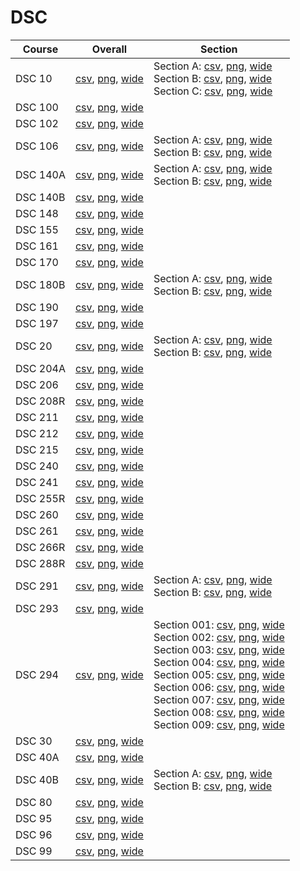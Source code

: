 # DSC

| Course | Overall | Section |
| ------ | ------- | ------- |
| DSC 10 | [csv](https://github.com/UCSD-Historical-Enrollment-Data/2024Winter/blob/main/overall/DSC%2010.csv), [png](https://raw.githubusercontent.com/UCSD-Historical-Enrollment-Data/2024Winter/main/plot_overall/DSC%2010.png), [wide](https://raw.githubusercontent.com/UCSD-Historical-Enrollment-Data/2024Winter/main/plot_overall_wide/DSC%2010.png) | Section A: [csv](https://github.com/UCSD-Historical-Enrollment-Data/2024Winter/blob/main/section/DSC%2010_A.csv), [png](https://raw.githubusercontent.com/UCSD-Historical-Enrollment-Data/2024Winter/main/plot_section/DSC%2010_A.png), [wide](https://raw.githubusercontent.com/UCSD-Historical-Enrollment-Data/2024Winter/main/plot_section_wide/DSC%2010_A.png)<br>Section B: [csv](https://github.com/UCSD-Historical-Enrollment-Data/2024Winter/blob/main/section/DSC%2010_B.csv), [png](https://raw.githubusercontent.com/UCSD-Historical-Enrollment-Data/2024Winter/main/plot_section/DSC%2010_B.png), [wide](https://raw.githubusercontent.com/UCSD-Historical-Enrollment-Data/2024Winter/main/plot_section_wide/DSC%2010_B.png)<br>Section C: [csv](https://github.com/UCSD-Historical-Enrollment-Data/2024Winter/blob/main/section/DSC%2010_C.csv), [png](https://raw.githubusercontent.com/UCSD-Historical-Enrollment-Data/2024Winter/main/plot_section/DSC%2010_C.png), [wide](https://raw.githubusercontent.com/UCSD-Historical-Enrollment-Data/2024Winter/main/plot_section_wide/DSC%2010_C.png) |
| DSC 100 | [csv](https://github.com/UCSD-Historical-Enrollment-Data/2024Winter/blob/main/overall/DSC%20100.csv), [png](https://raw.githubusercontent.com/UCSD-Historical-Enrollment-Data/2024Winter/main/plot_overall/DSC%20100.png), [wide](https://raw.githubusercontent.com/UCSD-Historical-Enrollment-Data/2024Winter/main/plot_overall_wide/DSC%20100.png) |  |
| DSC 102 | [csv](https://github.com/UCSD-Historical-Enrollment-Data/2024Winter/blob/main/overall/DSC%20102.csv), [png](https://raw.githubusercontent.com/UCSD-Historical-Enrollment-Data/2024Winter/main/plot_overall/DSC%20102.png), [wide](https://raw.githubusercontent.com/UCSD-Historical-Enrollment-Data/2024Winter/main/plot_overall_wide/DSC%20102.png) |  |
| DSC 106 | [csv](https://github.com/UCSD-Historical-Enrollment-Data/2024Winter/blob/main/overall/DSC%20106.csv), [png](https://raw.githubusercontent.com/UCSD-Historical-Enrollment-Data/2024Winter/main/plot_overall/DSC%20106.png), [wide](https://raw.githubusercontent.com/UCSD-Historical-Enrollment-Data/2024Winter/main/plot_overall_wide/DSC%20106.png) | Section A: [csv](https://github.com/UCSD-Historical-Enrollment-Data/2024Winter/blob/main/section/DSC%20106_A.csv), [png](https://raw.githubusercontent.com/UCSD-Historical-Enrollment-Data/2024Winter/main/plot_section/DSC%20106_A.png), [wide](https://raw.githubusercontent.com/UCSD-Historical-Enrollment-Data/2024Winter/main/plot_section_wide/DSC%20106_A.png)<br>Section B: [csv](https://github.com/UCSD-Historical-Enrollment-Data/2024Winter/blob/main/section/DSC%20106_B.csv), [png](https://raw.githubusercontent.com/UCSD-Historical-Enrollment-Data/2024Winter/main/plot_section/DSC%20106_B.png), [wide](https://raw.githubusercontent.com/UCSD-Historical-Enrollment-Data/2024Winter/main/plot_section_wide/DSC%20106_B.png) |
| DSC 140A | [csv](https://github.com/UCSD-Historical-Enrollment-Data/2024Winter/blob/main/overall/DSC%20140A.csv), [png](https://raw.githubusercontent.com/UCSD-Historical-Enrollment-Data/2024Winter/main/plot_overall/DSC%20140A.png), [wide](https://raw.githubusercontent.com/UCSD-Historical-Enrollment-Data/2024Winter/main/plot_overall_wide/DSC%20140A.png) | Section A: [csv](https://github.com/UCSD-Historical-Enrollment-Data/2024Winter/blob/main/section/DSC%20140A_A.csv), [png](https://raw.githubusercontent.com/UCSD-Historical-Enrollment-Data/2024Winter/main/plot_section/DSC%20140A_A.png), [wide](https://raw.githubusercontent.com/UCSD-Historical-Enrollment-Data/2024Winter/main/plot_section_wide/DSC%20140A_A.png)<br>Section B: [csv](https://github.com/UCSD-Historical-Enrollment-Data/2024Winter/blob/main/section/DSC%20140A_B.csv), [png](https://raw.githubusercontent.com/UCSD-Historical-Enrollment-Data/2024Winter/main/plot_section/DSC%20140A_B.png), [wide](https://raw.githubusercontent.com/UCSD-Historical-Enrollment-Data/2024Winter/main/plot_section_wide/DSC%20140A_B.png) |
| DSC 140B | [csv](https://github.com/UCSD-Historical-Enrollment-Data/2024Winter/blob/main/overall/DSC%20140B.csv), [png](https://raw.githubusercontent.com/UCSD-Historical-Enrollment-Data/2024Winter/main/plot_overall/DSC%20140B.png), [wide](https://raw.githubusercontent.com/UCSD-Historical-Enrollment-Data/2024Winter/main/plot_overall_wide/DSC%20140B.png) |  |
| DSC 148 | [csv](https://github.com/UCSD-Historical-Enrollment-Data/2024Winter/blob/main/overall/DSC%20148.csv), [png](https://raw.githubusercontent.com/UCSD-Historical-Enrollment-Data/2024Winter/main/plot_overall/DSC%20148.png), [wide](https://raw.githubusercontent.com/UCSD-Historical-Enrollment-Data/2024Winter/main/plot_overall_wide/DSC%20148.png) |  |
| DSC 155 | [csv](https://github.com/UCSD-Historical-Enrollment-Data/2024Winter/blob/main/overall/DSC%20155.csv), [png](https://raw.githubusercontent.com/UCSD-Historical-Enrollment-Data/2024Winter/main/plot_overall/DSC%20155.png), [wide](https://raw.githubusercontent.com/UCSD-Historical-Enrollment-Data/2024Winter/main/plot_overall_wide/DSC%20155.png) |  |
| DSC 161 | [csv](https://github.com/UCSD-Historical-Enrollment-Data/2024Winter/blob/main/overall/DSC%20161.csv), [png](https://raw.githubusercontent.com/UCSD-Historical-Enrollment-Data/2024Winter/main/plot_overall/DSC%20161.png), [wide](https://raw.githubusercontent.com/UCSD-Historical-Enrollment-Data/2024Winter/main/plot_overall_wide/DSC%20161.png) |  |
| DSC 170 | [csv](https://github.com/UCSD-Historical-Enrollment-Data/2024Winter/blob/main/overall/DSC%20170.csv), [png](https://raw.githubusercontent.com/UCSD-Historical-Enrollment-Data/2024Winter/main/plot_overall/DSC%20170.png), [wide](https://raw.githubusercontent.com/UCSD-Historical-Enrollment-Data/2024Winter/main/plot_overall_wide/DSC%20170.png) |  |
| DSC 180B | [csv](https://github.com/UCSD-Historical-Enrollment-Data/2024Winter/blob/main/overall/DSC%20180B.csv), [png](https://raw.githubusercontent.com/UCSD-Historical-Enrollment-Data/2024Winter/main/plot_overall/DSC%20180B.png), [wide](https://raw.githubusercontent.com/UCSD-Historical-Enrollment-Data/2024Winter/main/plot_overall_wide/DSC%20180B.png) | Section A: [csv](https://github.com/UCSD-Historical-Enrollment-Data/2024Winter/blob/main/section/DSC%20180B_A.csv), [png](https://raw.githubusercontent.com/UCSD-Historical-Enrollment-Data/2024Winter/main/plot_section/DSC%20180B_A.png), [wide](https://raw.githubusercontent.com/UCSD-Historical-Enrollment-Data/2024Winter/main/plot_section_wide/DSC%20180B_A.png)<br>Section B: [csv](https://github.com/UCSD-Historical-Enrollment-Data/2024Winter/blob/main/section/DSC%20180B_B.csv), [png](https://raw.githubusercontent.com/UCSD-Historical-Enrollment-Data/2024Winter/main/plot_section/DSC%20180B_B.png), [wide](https://raw.githubusercontent.com/UCSD-Historical-Enrollment-Data/2024Winter/main/plot_section_wide/DSC%20180B_B.png) |
| DSC 190 | [csv](https://github.com/UCSD-Historical-Enrollment-Data/2024Winter/blob/main/overall/DSC%20190.csv), [png](https://raw.githubusercontent.com/UCSD-Historical-Enrollment-Data/2024Winter/main/plot_overall/DSC%20190.png), [wide](https://raw.githubusercontent.com/UCSD-Historical-Enrollment-Data/2024Winter/main/plot_overall_wide/DSC%20190.png) |  |
| DSC 197 | [csv](https://github.com/UCSD-Historical-Enrollment-Data/2024Winter/blob/main/overall/DSC%20197.csv), [png](https://raw.githubusercontent.com/UCSD-Historical-Enrollment-Data/2024Winter/main/plot_overall/DSC%20197.png), [wide](https://raw.githubusercontent.com/UCSD-Historical-Enrollment-Data/2024Winter/main/plot_overall_wide/DSC%20197.png) |  |
| DSC 20 | [csv](https://github.com/UCSD-Historical-Enrollment-Data/2024Winter/blob/main/overall/DSC%2020.csv), [png](https://raw.githubusercontent.com/UCSD-Historical-Enrollment-Data/2024Winter/main/plot_overall/DSC%2020.png), [wide](https://raw.githubusercontent.com/UCSD-Historical-Enrollment-Data/2024Winter/main/plot_overall_wide/DSC%2020.png) | Section A: [csv](https://github.com/UCSD-Historical-Enrollment-Data/2024Winter/blob/main/section/DSC%2020_A.csv), [png](https://raw.githubusercontent.com/UCSD-Historical-Enrollment-Data/2024Winter/main/plot_section/DSC%2020_A.png), [wide](https://raw.githubusercontent.com/UCSD-Historical-Enrollment-Data/2024Winter/main/plot_section_wide/DSC%2020_A.png)<br>Section B: [csv](https://github.com/UCSD-Historical-Enrollment-Data/2024Winter/blob/main/section/DSC%2020_B.csv), [png](https://raw.githubusercontent.com/UCSD-Historical-Enrollment-Data/2024Winter/main/plot_section/DSC%2020_B.png), [wide](https://raw.githubusercontent.com/UCSD-Historical-Enrollment-Data/2024Winter/main/plot_section_wide/DSC%2020_B.png) |
| DSC 204A | [csv](https://github.com/UCSD-Historical-Enrollment-Data/2024Winter/blob/main/overall/DSC%20204A.csv), [png](https://raw.githubusercontent.com/UCSD-Historical-Enrollment-Data/2024Winter/main/plot_overall/DSC%20204A.png), [wide](https://raw.githubusercontent.com/UCSD-Historical-Enrollment-Data/2024Winter/main/plot_overall_wide/DSC%20204A.png) |  |
| DSC 206 | [csv](https://github.com/UCSD-Historical-Enrollment-Data/2024Winter/blob/main/overall/DSC%20206.csv), [png](https://raw.githubusercontent.com/UCSD-Historical-Enrollment-Data/2024Winter/main/plot_overall/DSC%20206.png), [wide](https://raw.githubusercontent.com/UCSD-Historical-Enrollment-Data/2024Winter/main/plot_overall_wide/DSC%20206.png) |  |
| DSC 208R | [csv](https://github.com/UCSD-Historical-Enrollment-Data/2024Winter/blob/main/overall/DSC%20208R.csv), [png](https://raw.githubusercontent.com/UCSD-Historical-Enrollment-Data/2024Winter/main/plot_overall/DSC%20208R.png), [wide](https://raw.githubusercontent.com/UCSD-Historical-Enrollment-Data/2024Winter/main/plot_overall_wide/DSC%20208R.png) |  |
| DSC 211 | [csv](https://github.com/UCSD-Historical-Enrollment-Data/2024Winter/blob/main/overall/DSC%20211.csv), [png](https://raw.githubusercontent.com/UCSD-Historical-Enrollment-Data/2024Winter/main/plot_overall/DSC%20211.png), [wide](https://raw.githubusercontent.com/UCSD-Historical-Enrollment-Data/2024Winter/main/plot_overall_wide/DSC%20211.png) |  |
| DSC 212 | [csv](https://github.com/UCSD-Historical-Enrollment-Data/2024Winter/blob/main/overall/DSC%20212.csv), [png](https://raw.githubusercontent.com/UCSD-Historical-Enrollment-Data/2024Winter/main/plot_overall/DSC%20212.png), [wide](https://raw.githubusercontent.com/UCSD-Historical-Enrollment-Data/2024Winter/main/plot_overall_wide/DSC%20212.png) |  |
| DSC 215 | [csv](https://github.com/UCSD-Historical-Enrollment-Data/2024Winter/blob/main/overall/DSC%20215.csv), [png](https://raw.githubusercontent.com/UCSD-Historical-Enrollment-Data/2024Winter/main/plot_overall/DSC%20215.png), [wide](https://raw.githubusercontent.com/UCSD-Historical-Enrollment-Data/2024Winter/main/plot_overall_wide/DSC%20215.png) |  |
| DSC 240 | [csv](https://github.com/UCSD-Historical-Enrollment-Data/2024Winter/blob/main/overall/DSC%20240.csv), [png](https://raw.githubusercontent.com/UCSD-Historical-Enrollment-Data/2024Winter/main/plot_overall/DSC%20240.png), [wide](https://raw.githubusercontent.com/UCSD-Historical-Enrollment-Data/2024Winter/main/plot_overall_wide/DSC%20240.png) |  |
| DSC 241 | [csv](https://github.com/UCSD-Historical-Enrollment-Data/2024Winter/blob/main/overall/DSC%20241.csv), [png](https://raw.githubusercontent.com/UCSD-Historical-Enrollment-Data/2024Winter/main/plot_overall/DSC%20241.png), [wide](https://raw.githubusercontent.com/UCSD-Historical-Enrollment-Data/2024Winter/main/plot_overall_wide/DSC%20241.png) |  |
| DSC 255R | [csv](https://github.com/UCSD-Historical-Enrollment-Data/2024Winter/blob/main/overall/DSC%20255R.csv), [png](https://raw.githubusercontent.com/UCSD-Historical-Enrollment-Data/2024Winter/main/plot_overall/DSC%20255R.png), [wide](https://raw.githubusercontent.com/UCSD-Historical-Enrollment-Data/2024Winter/main/plot_overall_wide/DSC%20255R.png) |  |
| DSC 260 | [csv](https://github.com/UCSD-Historical-Enrollment-Data/2024Winter/blob/main/overall/DSC%20260.csv), [png](https://raw.githubusercontent.com/UCSD-Historical-Enrollment-Data/2024Winter/main/plot_overall/DSC%20260.png), [wide](https://raw.githubusercontent.com/UCSD-Historical-Enrollment-Data/2024Winter/main/plot_overall_wide/DSC%20260.png) |  |
| DSC 261 | [csv](https://github.com/UCSD-Historical-Enrollment-Data/2024Winter/blob/main/overall/DSC%20261.csv), [png](https://raw.githubusercontent.com/UCSD-Historical-Enrollment-Data/2024Winter/main/plot_overall/DSC%20261.png), [wide](https://raw.githubusercontent.com/UCSD-Historical-Enrollment-Data/2024Winter/main/plot_overall_wide/DSC%20261.png) |  |
| DSC 266R | [csv](https://github.com/UCSD-Historical-Enrollment-Data/2024Winter/blob/main/overall/DSC%20266R.csv), [png](https://raw.githubusercontent.com/UCSD-Historical-Enrollment-Data/2024Winter/main/plot_overall/DSC%20266R.png), [wide](https://raw.githubusercontent.com/UCSD-Historical-Enrollment-Data/2024Winter/main/plot_overall_wide/DSC%20266R.png) |  |
| DSC 288R | [csv](https://github.com/UCSD-Historical-Enrollment-Data/2024Winter/blob/main/overall/DSC%20288R.csv), [png](https://raw.githubusercontent.com/UCSD-Historical-Enrollment-Data/2024Winter/main/plot_overall/DSC%20288R.png), [wide](https://raw.githubusercontent.com/UCSD-Historical-Enrollment-Data/2024Winter/main/plot_overall_wide/DSC%20288R.png) |  |
| DSC 291 | [csv](https://github.com/UCSD-Historical-Enrollment-Data/2024Winter/blob/main/overall/DSC%20291.csv), [png](https://raw.githubusercontent.com/UCSD-Historical-Enrollment-Data/2024Winter/main/plot_overall/DSC%20291.png), [wide](https://raw.githubusercontent.com/UCSD-Historical-Enrollment-Data/2024Winter/main/plot_overall_wide/DSC%20291.png) | Section A: [csv](https://github.com/UCSD-Historical-Enrollment-Data/2024Winter/blob/main/section/DSC%20291_A.csv), [png](https://raw.githubusercontent.com/UCSD-Historical-Enrollment-Data/2024Winter/main/plot_section/DSC%20291_A.png), [wide](https://raw.githubusercontent.com/UCSD-Historical-Enrollment-Data/2024Winter/main/plot_section_wide/DSC%20291_A.png)<br>Section B: [csv](https://github.com/UCSD-Historical-Enrollment-Data/2024Winter/blob/main/section/DSC%20291_B.csv), [png](https://raw.githubusercontent.com/UCSD-Historical-Enrollment-Data/2024Winter/main/plot_section/DSC%20291_B.png), [wide](https://raw.githubusercontent.com/UCSD-Historical-Enrollment-Data/2024Winter/main/plot_section_wide/DSC%20291_B.png) |
| DSC 293 | [csv](https://github.com/UCSD-Historical-Enrollment-Data/2024Winter/blob/main/overall/DSC%20293.csv), [png](https://raw.githubusercontent.com/UCSD-Historical-Enrollment-Data/2024Winter/main/plot_overall/DSC%20293.png), [wide](https://raw.githubusercontent.com/UCSD-Historical-Enrollment-Data/2024Winter/main/plot_overall_wide/DSC%20293.png) |  |
| DSC 294 | [csv](https://github.com/UCSD-Historical-Enrollment-Data/2024Winter/blob/main/overall/DSC%20294.csv), [png](https://raw.githubusercontent.com/UCSD-Historical-Enrollment-Data/2024Winter/main/plot_overall/DSC%20294.png), [wide](https://raw.githubusercontent.com/UCSD-Historical-Enrollment-Data/2024Winter/main/plot_overall_wide/DSC%20294.png) | Section 001: [csv](https://github.com/UCSD-Historical-Enrollment-Data/2024Winter/blob/main/section/DSC%20294_001.csv), [png](https://raw.githubusercontent.com/UCSD-Historical-Enrollment-Data/2024Winter/main/plot_section/DSC%20294_001.png), [wide](https://raw.githubusercontent.com/UCSD-Historical-Enrollment-Data/2024Winter/main/plot_section_wide/DSC%20294_001.png)<br>Section 002: [csv](https://github.com/UCSD-Historical-Enrollment-Data/2024Winter/blob/main/section/DSC%20294_002.csv), [png](https://raw.githubusercontent.com/UCSD-Historical-Enrollment-Data/2024Winter/main/plot_section/DSC%20294_002.png), [wide](https://raw.githubusercontent.com/UCSD-Historical-Enrollment-Data/2024Winter/main/plot_section_wide/DSC%20294_002.png)<br>Section 003: [csv](https://github.com/UCSD-Historical-Enrollment-Data/2024Winter/blob/main/section/DSC%20294_003.csv), [png](https://raw.githubusercontent.com/UCSD-Historical-Enrollment-Data/2024Winter/main/plot_section/DSC%20294_003.png), [wide](https://raw.githubusercontent.com/UCSD-Historical-Enrollment-Data/2024Winter/main/plot_section_wide/DSC%20294_003.png)<br>Section 004: [csv](https://github.com/UCSD-Historical-Enrollment-Data/2024Winter/blob/main/section/DSC%20294_004.csv), [png](https://raw.githubusercontent.com/UCSD-Historical-Enrollment-Data/2024Winter/main/plot_section/DSC%20294_004.png), [wide](https://raw.githubusercontent.com/UCSD-Historical-Enrollment-Data/2024Winter/main/plot_section_wide/DSC%20294_004.png)<br>Section 005: [csv](https://github.com/UCSD-Historical-Enrollment-Data/2024Winter/blob/main/section/DSC%20294_005.csv), [png](https://raw.githubusercontent.com/UCSD-Historical-Enrollment-Data/2024Winter/main/plot_section/DSC%20294_005.png), [wide](https://raw.githubusercontent.com/UCSD-Historical-Enrollment-Data/2024Winter/main/plot_section_wide/DSC%20294_005.png)<br>Section 006: [csv](https://github.com/UCSD-Historical-Enrollment-Data/2024Winter/blob/main/section/DSC%20294_006.csv), [png](https://raw.githubusercontent.com/UCSD-Historical-Enrollment-Data/2024Winter/main/plot_section/DSC%20294_006.png), [wide](https://raw.githubusercontent.com/UCSD-Historical-Enrollment-Data/2024Winter/main/plot_section_wide/DSC%20294_006.png)<br>Section 007: [csv](https://github.com/UCSD-Historical-Enrollment-Data/2024Winter/blob/main/section/DSC%20294_007.csv), [png](https://raw.githubusercontent.com/UCSD-Historical-Enrollment-Data/2024Winter/main/plot_section/DSC%20294_007.png), [wide](https://raw.githubusercontent.com/UCSD-Historical-Enrollment-Data/2024Winter/main/plot_section_wide/DSC%20294_007.png)<br>Section 008: [csv](https://github.com/UCSD-Historical-Enrollment-Data/2024Winter/blob/main/section/DSC%20294_008.csv), [png](https://raw.githubusercontent.com/UCSD-Historical-Enrollment-Data/2024Winter/main/plot_section/DSC%20294_008.png), [wide](https://raw.githubusercontent.com/UCSD-Historical-Enrollment-Data/2024Winter/main/plot_section_wide/DSC%20294_008.png)<br>Section 009: [csv](https://github.com/UCSD-Historical-Enrollment-Data/2024Winter/blob/main/section/DSC%20294_009.csv), [png](https://raw.githubusercontent.com/UCSD-Historical-Enrollment-Data/2024Winter/main/plot_section/DSC%20294_009.png), [wide](https://raw.githubusercontent.com/UCSD-Historical-Enrollment-Data/2024Winter/main/plot_section_wide/DSC%20294_009.png) |
| DSC 30 | [csv](https://github.com/UCSD-Historical-Enrollment-Data/2024Winter/blob/main/overall/DSC%2030.csv), [png](https://raw.githubusercontent.com/UCSD-Historical-Enrollment-Data/2024Winter/main/plot_overall/DSC%2030.png), [wide](https://raw.githubusercontent.com/UCSD-Historical-Enrollment-Data/2024Winter/main/plot_overall_wide/DSC%2030.png) |  |
| DSC 40A | [csv](https://github.com/UCSD-Historical-Enrollment-Data/2024Winter/blob/main/overall/DSC%2040A.csv), [png](https://raw.githubusercontent.com/UCSD-Historical-Enrollment-Data/2024Winter/main/plot_overall/DSC%2040A.png), [wide](https://raw.githubusercontent.com/UCSD-Historical-Enrollment-Data/2024Winter/main/plot_overall_wide/DSC%2040A.png) |  |
| DSC 40B | [csv](https://github.com/UCSD-Historical-Enrollment-Data/2024Winter/blob/main/overall/DSC%2040B.csv), [png](https://raw.githubusercontent.com/UCSD-Historical-Enrollment-Data/2024Winter/main/plot_overall/DSC%2040B.png), [wide](https://raw.githubusercontent.com/UCSD-Historical-Enrollment-Data/2024Winter/main/plot_overall_wide/DSC%2040B.png) | Section A: [csv](https://github.com/UCSD-Historical-Enrollment-Data/2024Winter/blob/main/section/DSC%2040B_A.csv), [png](https://raw.githubusercontent.com/UCSD-Historical-Enrollment-Data/2024Winter/main/plot_section/DSC%2040B_A.png), [wide](https://raw.githubusercontent.com/UCSD-Historical-Enrollment-Data/2024Winter/main/plot_section_wide/DSC%2040B_A.png)<br>Section B: [csv](https://github.com/UCSD-Historical-Enrollment-Data/2024Winter/blob/main/section/DSC%2040B_B.csv), [png](https://raw.githubusercontent.com/UCSD-Historical-Enrollment-Data/2024Winter/main/plot_section/DSC%2040B_B.png), [wide](https://raw.githubusercontent.com/UCSD-Historical-Enrollment-Data/2024Winter/main/plot_section_wide/DSC%2040B_B.png) |
| DSC 80 | [csv](https://github.com/UCSD-Historical-Enrollment-Data/2024Winter/blob/main/overall/DSC%2080.csv), [png](https://raw.githubusercontent.com/UCSD-Historical-Enrollment-Data/2024Winter/main/plot_overall/DSC%2080.png), [wide](https://raw.githubusercontent.com/UCSD-Historical-Enrollment-Data/2024Winter/main/plot_overall_wide/DSC%2080.png) |  |
| DSC 95 | [csv](https://github.com/UCSD-Historical-Enrollment-Data/2024Winter/blob/main/overall/DSC%2095.csv), [png](https://raw.githubusercontent.com/UCSD-Historical-Enrollment-Data/2024Winter/main/plot_overall/DSC%2095.png), [wide](https://raw.githubusercontent.com/UCSD-Historical-Enrollment-Data/2024Winter/main/plot_overall_wide/DSC%2095.png) |  |
| DSC 96 | [csv](https://github.com/UCSD-Historical-Enrollment-Data/2024Winter/blob/main/overall/DSC%2096.csv), [png](https://raw.githubusercontent.com/UCSD-Historical-Enrollment-Data/2024Winter/main/plot_overall/DSC%2096.png), [wide](https://raw.githubusercontent.com/UCSD-Historical-Enrollment-Data/2024Winter/main/plot_overall_wide/DSC%2096.png) |  |
| DSC 99 | [csv](https://github.com/UCSD-Historical-Enrollment-Data/2024Winter/blob/main/overall/DSC%2099.csv), [png](https://raw.githubusercontent.com/UCSD-Historical-Enrollment-Data/2024Winter/main/plot_overall/DSC%2099.png), [wide](https://raw.githubusercontent.com/UCSD-Historical-Enrollment-Data/2024Winter/main/plot_overall_wide/DSC%2099.png) |  |
